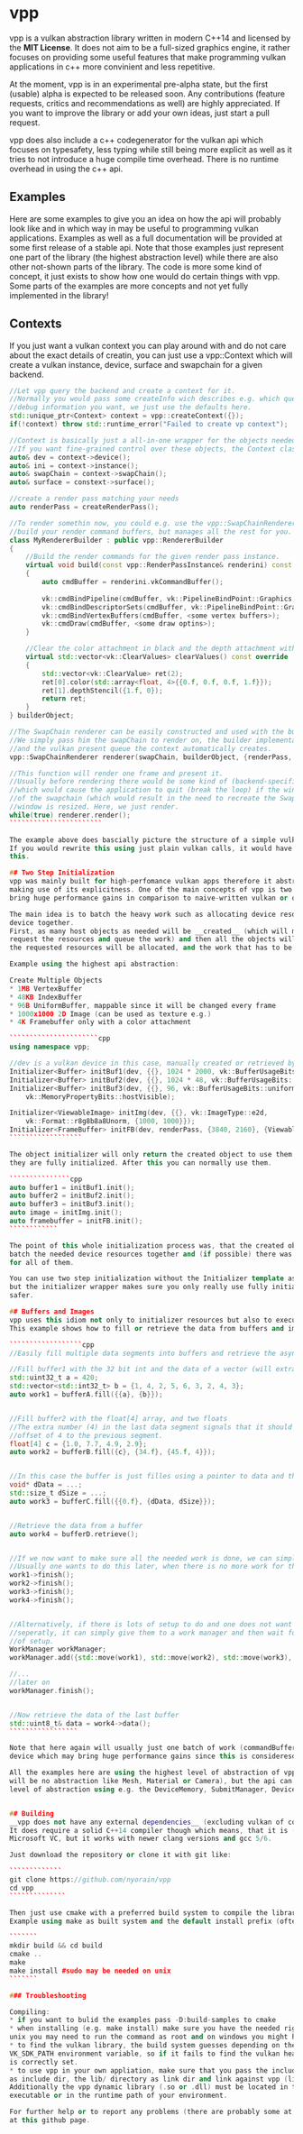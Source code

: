 # vpp
vpp is a vulkan abstraction library written in modern C++14 and licensed by the __MIT License__. 
It does not aim to be a full-sized graphics engine, it rather focuses on providing some useful features that 
make programming vulkan applications in c++ more convinient and less repetitive.

At the moment, vpp is in an experimental pre-alpha state, but the first (usable) alpha is expected to be 
released soon.
Any contributions (feature requests, critics and recommendations as well) are highly appreciated.
If you want to improve the library or add your own ideas, just start a pull request.

vpp does also include a c++ codegenerator for the vulkan api which focuses on typesafety, less typing while 
still being more explicit as well as it tries to not introduce a huge compile time overhead.
There is no runtime overhead in using the c++ api.

## Examples
Here are some examples to give you an idea on how the api will probably look like and in which way in may be 
useful to programming vulkan applications. Examples as well as a full documentation will be provided 
at some first release of a stable api.
Note that those examples just represent one part of the library (the highest abstraction level) while
there are also other not-shown parts of the library. The code is more some kind of concept, it just exists
to show how one would do certain things with vpp.
Some parts of the examples are more concepts and not yet fully implemented in the library!

## Contexts
If you just want a vulkan context you can play around with and do not care about the exact details of
creatin, you can just use a vpp::Context which will create a vulkan instance, device, surface and 
swapchain for a given backend.

`````````````````````````cpp
//Let vpp query the backend and create a context for it.
//Normally you would pass some createInfo wich describes e.g. which queues/extensions/layers and 
//debug information you want, we just use the defaults here.
std::unique_ptr<Context> context = vpp::createContext({}); 
if(!context) throw std::runtime_error("Failed to create vp context");

//Context is basically just a all-in-one wrapper for the objects needed to render with vulkan
//If you want fine-grained control over these objects, the Context class is not what you want.
auto& dev = context->device();
auto& ini = context->instance();
auto& swapChain = context->swapChain();
auto& surface = constext->surface();

//create a render pass matching your needs
auto renderPass = createRenderPass();

//To render somethin now, you could e.g. use the vpp::SwapChainRenderer which requires you to
//build your render command buffers, but manages all the rest for you.
class MyRendererBuilder : public vpp::RendererBuilder
{
	//Build the render commands for the given render pass instance.
	virtual void build(const vpp::RenderPassInstance& renderini) const override
	{
		auto cmdBuffer = renderini.vkCommandBuffer();
		
		vk::cmdBindPipeline(cmdBuffer, vk::PipelineBindPoint::Graphics, <some pipeline>);
		vk::cmdBindDescriptorSets(cmdBuffer, vk::PipelineBindPoint::Graphics, <some descriptors>);
		vk::cmdBindVertexBuffers(cmdBuffer, <some vertex buffers>);
		vk::cmdDraw(cmdBuffer, <some draw optins>);
	}

	//Clear the color attachment in black and the depth attachment with value 1.
	virtual std::vector<vk::ClearValues> clearValues() const override
	{
		std::vector<vk::ClearValue> ret(2);
		ret[0].color(std::array<float, 4>{{0.f, 0.f, 0.f, 1.f}});
		ret[1].depthStencil({1.f, 0});
		return ret;
	}
} builderObject;

//The SwapChain renderer can be easily constructed and used with the builder implemention from above.
//We simply pass him the swapChain to render on, the builder implementation, the created render pass
//and the vulkan present queue the context automatically creates.
vpp::SwapChainRenderer renderer(swapChain, builderObject, {renderPass, context->presentQueue()});

//This function will render one frame and present it.
//Usually before rendering there would be some kind of (backend-specific) event handling, 
//which would cause the application to quit (break the loop) if the window is closed, and a resize 
//of the swapchain (which would result in the need to recreate the SwapChainRenderer) if the 
//window is resized. Here, we just render.
while(true) renderer.render();
```````````````````````

The example above does bascially picture the structure of a simple vulkan app using vpp. 
If you would rewrite this using just plain vulkan calls, it would have probably more than 10x the size of
this.

## Two Step Initialization
vpp was mainly built for high-perfomance vulkan apps therefore it abstracts the vulkan api while still
making use of its explicitness. One of the main concepts of vpp is two step initialization which can
bring huge performance gains in comparison to naive-written vulkan or opengl apps.

The main idea is to batch the heavy work such as allocating device resource or executing commands on the
device together.
First, as many host objects as needed will be __created__ (which will make them
request the resources and queue the work) and then all the objects will be __initialized__ which means that
the requested resources will be allocated, and the work that has to be done will be submitted all together.

Example using the highest api abstraction:

Create Multiple Objects
* 1MB VertexBuffer
* 48KB IndexBuffer
* 96B UniformBuffer, mappable since it will be changed every frame
* 1000x1000 2D Image (can be used as texture e.g.)
* 4K Framebuffer only with a color attachment

``````````````````````cpp
using namespace vpp;

//dev is a vulkan device in this case, manually created or retrieved by a context
Initializer<Buffer> initBuf1(dev, {{}, 1024 * 2000, vk::BufferUsageBits::vertex}); 
Initializer<Buffer> initBuf2(dev, {{}, 1024 * 48, vk::BufferUsageBits::index}); 
Initializer<Buffer> initBuf3(dev, {{}, 96, vk::BufferUsageBits::uniform}, 
	vk::MemoryPropertyBits::hostVisible); 

Initializer<ViewableImage> initImg(dev, {{}, vk::ImageType::e2d, 
	vk::Format::r8g8b8a8Unorm, {1000, 1000}});
Initializer<FrameBuffer> initFB(dev, renderPass, {3840, 2160}, {ViewableImage::defaultColor});
``````````````````

The object initializer will only return the created object to use them when you make sure
they are fully initialized. After this you can normally use them.

```````````````cpp
auto buffer1 = initBuf1.init();
auto buffer2 = initBuf2.init();
auto buffer3 = initBuf3.init();
auto image = initImg.init();
auto framebuffer = initFB.init();
````````````

The point of this whole initialization process was, that the created objects internally were able to
batch the needed device resources together and (if possible) there was only one memory allocation made
for all of them.

You can use two step initialization without the Initializer template as well (needed e.g. for class members)
but the initializer wrapper makes sure you only really use fully initialized resources, which makes it
safer.

## Buffers and Images
vpp uses this idiom not only to initializer resources but also to execute other work.
This example shows how to fill or retrieve the data from buffers and images.

``````````````````cpp
//Easily fill multiple data segments into buffers and retrieve the async work objects.

//Fill buffer1 with the 32 bit int and the data of a vector (will extract it correctly)
std::uint32_t a = 420;
std::vector<std::int32_t> b = {1, 4, 2, 5, 6, 3, 2, 4, 3};
auto work1 = bufferA.fill({{a}, {b}}); 


//Fill buffer2 with the float[4] array, and two floats
//The extra number (4) in the last data segment signals that it should have an 
//offset of 4 to the previous segment.
float[4] c = {1.0, 7.7, 4.9, 2.9};
auto work2 = bufferB.fill({c}, {34.f}, {45.f, 4}}); 


//In this case the buffer is just filles using a pointer to data and the size of the data.
void* dData = ...;
std::size_t dSize = ...;
auto work3 = bufferC.fill({{0.f}, {dData, dSize}}); 


//Retrieve the data from a buffer
auto work4 = bufferD.retrieve();


//If we now want to make sure all the needed work is done, we can simply wait for it to finish.
//Usually one wants to do this later, when there is no more work for the cpu to do.
work1->finish();
work2->finish();
work3->finish();
work4->finish();


//Alternatively, if there is lots of setup to do and one does not want to care about all work objects
//seperatly, it can simply give them to a work manager and then wait for the work manager at the end
//of setup.
WorkManager workManager;
workManager.add({std::move(work1), std::move(work2), std::move(work3), std::move(work4)});

//...
//later on
workManager.finish();


//Now retrieve the data of the last buffer
std::uint8_t& data = work4->data();
`````````````````

Note that here again will usually just one batch of work (commandBuffers) be submitted to the vulkan
device which may bring huge performance gains since this is consideresd a heavy operation.

All the examples here are using the highest level of abstraction of vpp (vpp in NOT an engine, so there
will be no abstraction like Mesh, Material or Camera), but the api can also be accessed on a lower
level of abstraction using e.g. the DeviceMemory, SubmitManager, Device or SwapChain. 


## Building
__vpp does not have any external dependencies__ (excluding vulkan of course). 
It does require a solid C++14 compiler though which means, that it is (at the moment) not buildable with
Microsoft VC, but it works with newer clang versions and gcc 5/6.

Just download the repository or clone it with git like:

`````````````
git clone https://github.com/nyorain/vpp
cd vpp
``````````````

Then just use cmake with a preferred build system to compile the library.
Example using make as built system and the default install prefix (often NOT what you want)

```````
mkdir build && cd build
cmake .. 
make
make install #sudo may be needed on unix
```````

### Troubleshooting

Compiling:
* if you want to bulid the examples pass -D:build-samples to cmake
* when installing (e.g. make install) make sure you have the needed rights for the install folder, on
unix you may need to run the command as root and on windows you might have to execute cmd as admin.
* to find the vulkan library, the build system guesses depending on the platform or uses the 
VK_SDK_PATH environment variable, so if it fails to find the vulkan header or library make sure the variable
is correctly set.
* to use vpp in your own appliation, make sure that you pass the include/ directory of your install folder
as include dir, the lib/ directory as link dir and link against vpp (libvpp.so or libvpp.dll).
Additionally the vpp dynamic library (.so or .dll) must be located in the same directory as your 
executable or in the runtime path of your environment.

For further help or to report any problems (there are probably some at the moment) just open an issue
at this github page.
